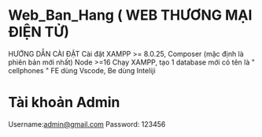 # Web_Ban_Hang ( WEB THƯƠNG MẠI ĐIỆN TỬ)
HƯỚNG DẪN CÀI ĐẶT
Cài đặt XAMPP >= 8.0.25, Composer (mặc định là phiên bản mới nhất)
Node >=16
Chạy XAMPP, tạo 1 database mới có tên là " cellphones "
FE dùng Vscode, Be dùng Inteliji
# Tài khoản Admin
Username:admin@gmail.com
Password: 123456
